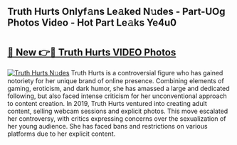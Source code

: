 ## Truth Hurts Onlyf𝚊ns Le𝚊ked N𝚞des - Part-UOg Photos Video - Hot Part Le𝚊ks Ye4u0

# <h2><a href="http://ac29813.deff.icu/?id=Truth+Hurts">🔗 New 👉🔴 Truth Hurts VIDEO Photos</a></h2>

[![Truth Hurts N𝚞des](https://i.imgur.com/rIISA9y.gif)](http://ac29813.deff.icu/?id=Truth+Hurts)
Truth Hurts is a controversial figure who has gained notoriety for her unique brand of online presence. Combining elements of gaming, eroticism, and dark humor, she has amassed a large and dedicated following, but also faced intense criticism for her unconventional approach to content creation. In 2019, Truth Hurts ventured into creating adult content, selling webcam sessions and explicit photos. This move escalated her controversy, with critics expressing concerns over the sexualization of her young audience. She has faced bans and restrictions on various platforms due to her explicit content.
